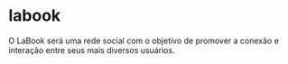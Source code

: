 # labook
O LaBook será uma rede social com o objetivo de promover a conexão e interação entre seus mais diversos usuários.
